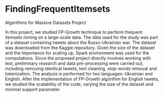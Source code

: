# FindingFrequentItemsets
Algorithms for Massive Datasets Project


In this project, we studied FP-Growth technique to perform frequent itemsets mining on a large-scale data. The data used for the study was part of a dataset containing tweets about the Russo-Ukrainian war. The dataset was downloaded from the Kaggle repository. Given the size of the dataset and the importance for scaling up, Spark environment was used for the computations. Since the proposed project directly involves working with text, preliminary research and data pre-processing were carried out, including removing identical tweets, text cleaning, stop-words removal and tokenization. The analysis is performed for two languages: Ukrainian and English. After the implementation of FP-Growth algorithm for English tweets, we studied the scalability of the code, varying the size of the dataset and minimal support parameter.

